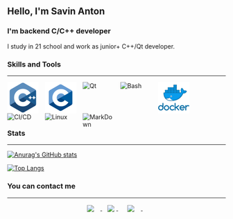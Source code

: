 ## Hello, I'm Savin Anton

### I'm backend C/C++ developer

I study in 21 school and work as junior+ C++/Qt developer.

### Skills and Tools

---
<img align="left" alt="C++" width="72px" style="margin-right:15px" src="https://raw.githubusercontent.com/github/explore/180320cffc25f4ed1bbdfd33d4db3a66eeeeb358/topics/cpp/cpp.png" />

<img align="left" alt="C" width="72px" style="margin-right:15px" src="https://raw.githubusercontent.com/github/explore/f3e22f0dca2be955676bc70d6214b95b13354ee8/topics/c/c.png" />

<img align="left" alt="Qt" width="72px" style="margin-right:15px" src="https://blog.skillfactory.ru/wp-content/uploads/2022/02/20211220183943qt_logo-5024734.png" />

<img align="left" alt="Bash" width="72px" style="margin-right:15px" src="https://upload.wikimedia.org/wikipedia/commons/thumb/4/4b/Bash_Logo_Colored.svg/1200px-Bash_Logo_Colored.svg.png" />

<img align="left" alt="Docker" width="72px" style="margin-right:15px" src="https://raw.githubusercontent.com/github/explore/80688e429a7d4ef2fca1e82350fe8e3517d3494d/topics/docker/docker.png" />

<img align="left" alt="CI/CD" width="72px" style="margin-right:15px" src="https://res.cloudinary.com/practicaldev/image/fetch/s--MGFgk-2t--/c_imagga_scale,f_auto,fl_progressive,h_900,q_auto,w_1600/https://i.imgur.com/NZZgERx.png" />

<img align="left" alt="Linux" width="72px" style="margin-right:15px" src="https://upload.wikimedia.org/wikipedia/commons/thumb/3/35/Tux.svg/640px-Tux.svg.png" />

<img align="left" alt="MarkDown" width="72px" style="margin-right:15px" src="https://upload.wikimedia.org/wikipedia/commons/thumb/4/48/Markdown-mark.svg/1280px-Markdown-mark.svg.png" />  

<br />
<br />
<br />
<br />
<br />  

### Stats  

---
[![Anurag's GitHub stats](https://github-readme-stats.vercel.app/api?username=sav1nbrave4code)](https://github.com/anuraghazra/github-readme-stats)

[![Top Langs](https://github-readme-stats.vercel.app/api/top-langs/?username=sav1nbrave4code)](https://github.com/anuraghazra/github-readme-stats)



### You can contact me

---

<p align="center">
   <a href="https://vk.com/asav1n">
    <img align="center" style="margin-right:15px" src="https://upload.wikimedia.org/wikipedia/commons/thumb/2/21/VK.com-logo.svg/2048px-VK.com-logo.svg.png" width="50px" />
  </a>
  &nbsp;&nbsp;
  <a href="https://t.me/sav1n_type" target="_blank" style='margin-right:10px'>
    <img align="center" style="margin-right:5px" src="https://upload.wikimedia.org/wikipedia/commons/thumb/8/83/Telegram_2019_Logo.svg/512px-Telegram_2019_Logo.svg.png" width="50px" />
  </a>
  &nbsp;&nbsp;
    <a href="mailto:va.sav1n1a2b3c@gmail.com" target="_blank" >
    <img align="center" style="margin-right:15px" src="https://upload.wikimedia.org/wikipedia/commons/thumb/7/7e/Gmail_icon_%282020%29.svg/800px-Gmail_icon_%282020%29.svg.png" width="50px" />
  </a>
  &nbsp;&nbsp;
</p>
